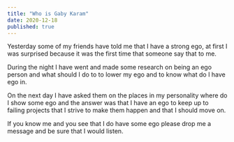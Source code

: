 ```yaml
---
title: "Who is Gaby Karam"
date: 2020-12-18
published: true
---
```


Yesterday some of my friends have told me that I have a strong ego, at first I was surprised because it was the first time that someone say that to me.

During the night I have went and made some research on being an ego person and what should I do to to lower my ego and to know what do I have ego in.

On the next day I have asked them on the places in my personality where do I show some ego and the answer was that I have an ego to keep up to failing projects that I strive to make them happen and that I should move on.

If you know me and you see that I do have some ego please drop me a message and be sure that I would listen.